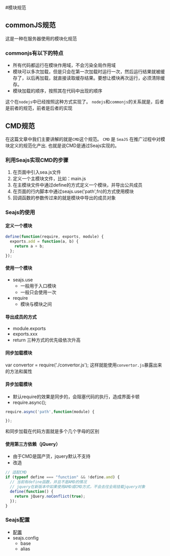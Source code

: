 #模块规范
## commonJS规范
这是一种在服务器使用的模块化规范
### commonjs有以下的特点
- 所有代码都运行在模块作用域，不会污染全局作用域
- 模块可以多次加载，但是只会在第一次加载时运行一次，然后运行结果就被缓存了，以后再加载，就直接读取缓存结果。要想让模块再次运行，必须清除缓存。
- 模块加载的顺序，按照其在代码中出现的顺序

这个在`nodejs`中已经按照这种方式实现了。
`nodejs`和`commonjs`的关系就是，后者是前者的规范，前者是后者的实现

## CMD规范
在这篇文章中我们主要讲解的就是`CMD`这个规范。
`CMD` 是 `SeaJS` 在推广过程中对模块定义的规范化产出.
也就是说CMD是通过Seajs实现的。
### 利用Seajs实现CMD的步骤
1. 在页面中引入sea.js文件
2. 定义一个主模块文件，比如：main.js
3. 在主模块文件中通过define的方式定义一个模块，并导出公共成员
4.  在页面的行内脚本中通过seajs.use('path',fn)的方式使用模块
5.  回调函数的参数传过来的就是模块中导出的成员对象
### Seajs的使用

#### 定义一个模块
```javascript
define(function(require, exports, module) {
  exports.add = function(a, b) {
    return a + b;
  };
});
```
####  使用一个模块
- seajs.use
  + 一般用于入口模块
  + 一般只会使用一次
- require
  + 模块与模块之间

#### 导出成员的方式

- module.exports
- exports.xxx
- return
三种方式的优先级依次升高

####  同步加载模块
var convertor = require('./convertor.js');
这样就能使用`convertor.js`暴露出来的方法和属性

#### 异步加载模块

- 默认require的效果是同步的，会阻塞代码的执行，造成界面卡顿
- require.async();

```javascript
require.async('path',function(module) {

});
```
和同步加载在代码方面就是多个几个字母的区别

#### 使用第三方依赖（jQuery）
- 由于CMD是国产货，jquery默认不支持
- 改造

```javascript
// 适配CMD
if (typeof define === "function" && !define.amd) {
  // 当前有define函数，并且不是AMD的情况
  // jquery在新版本中如果使用AMD或CMD方式，不会去往全局挂载jquery对象
  define(function() {
    return jQuery.noConflict(true);
  });
}
```
### Seajs配置

- [配置](https://github.com/seajs/seajs/issues/262)
- seajs.config
  + base
  + alias


























